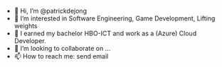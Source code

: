 - 👋 Hi, I’m @patrickdejong
- 👀 I’m interested in Software Engineering, Game Development, Lifting weights
- 🌱 I earned my bachelor HBO-ICT and work as a (Azure) Cloud Developer. 
- 💞️ I’m looking to collaborate on ...
- 📫 How to reach me: send email

<!---
patrickdejong/patrickdejong is a ✨ special ✨ repository because its `README.md` (this file) appears on your GitHub profile.
You can click the Preview link to take a look at your changes.
--->
